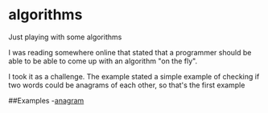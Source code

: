# algorithms
Just playing with some algorithms

I was reading somewhere online that stated that a programmer should be able to be able to come up with an algorithm "on the fly".

I took it as a challenge. The example stated a simple example of checking if two words could be anagrams of each other, so that's the first example

##Examples
  -[anagram](anagram)